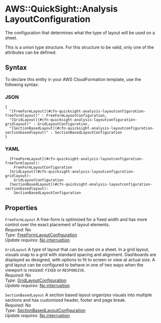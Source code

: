 # AWS::QuickSight::Analysis LayoutConfiguration<a name="aws-properties-quicksight-analysis-layoutconfiguration"></a>

The configuration that determines what the type of layout will be used on a sheet\.

This is a union type structure\. For this structure to be valid, only one of the attributes can be defined\.

## Syntax<a name="aws-properties-quicksight-analysis-layoutconfiguration-syntax"></a>

To declare this entity in your AWS CloudFormation template, use the following syntax:

### JSON<a name="aws-properties-quicksight-analysis-layoutconfiguration-syntax.json"></a>

```
{
  "[FreeFormLayout](#cfn-quicksight-analysis-layoutconfiguration-freeformlayout)" : FreeFormLayoutConfiguration,
  "[GridLayout](#cfn-quicksight-analysis-layoutconfiguration-gridlayout)" : GridLayoutConfiguration,
  "[SectionBasedLayout](#cfn-quicksight-analysis-layoutconfiguration-sectionbasedlayout)" : SectionBasedLayoutConfiguration
}
```

### YAML<a name="aws-properties-quicksight-analysis-layoutconfiguration-syntax.yaml"></a>

```
  [FreeFormLayout](#cfn-quicksight-analysis-layoutconfiguration-freeformlayout):
    FreeFormLayoutConfiguration
  [GridLayout](#cfn-quicksight-analysis-layoutconfiguration-gridlayout):
    GridLayoutConfiguration
  [SectionBasedLayout](#cfn-quicksight-analysis-layoutconfiguration-sectionbasedlayout):
    SectionBasedLayoutConfiguration
```

## Properties<a name="aws-properties-quicksight-analysis-layoutconfiguration-properties"></a>

`FreeFormLayout` <a name="cfn-quicksight-analysis-layoutconfiguration-freeformlayout"></a>
A free\-form is optimized for a fixed width and has more control over the exact placement of layout elements\.  
_Required_: No  
_Type_: [FreeFormLayoutConfiguration](aws-properties-quicksight-analysis-freeformlayoutconfiguration.md)  
_Update requires_: [No interruption](https://docs.aws.amazon.com/AWSCloudFormation/latest/UserGuide/using-cfn-updating-stacks-update-behaviors.html#update-no-interrupt)

`GridLayout` <a name="cfn-quicksight-analysis-layoutconfiguration-gridlayout"></a>
A type of layout that can be used on a sheet\. In a grid layout, visuals snap to a grid with standard spacing and alignment\. Dashboards are displayed as designed, with options to fit to screen or view at actual size\. A grid layout can be configured to behave in one of two ways when the viewport is resized: `FIXED` or `RESPONSIVE`\.  
_Required_: No  
_Type_: [GridLayoutConfiguration](aws-properties-quicksight-analysis-gridlayoutconfiguration.md)  
_Update requires_: [No interruption](https://docs.aws.amazon.com/AWSCloudFormation/latest/UserGuide/using-cfn-updating-stacks-update-behaviors.html#update-no-interrupt)

`SectionBasedLayout` <a name="cfn-quicksight-analysis-layoutconfiguration-sectionbasedlayout"></a>
A section based layout organizes visuals into multiple sections and has customized header, footer and page break\.  
_Required_: No  
_Type_: [SectionBasedLayoutConfiguration](aws-properties-quicksight-analysis-sectionbasedlayoutconfiguration.md)  
_Update requires_: [No interruption](https://docs.aws.amazon.com/AWSCloudFormation/latest/UserGuide/using-cfn-updating-stacks-update-behaviors.html#update-no-interrupt)
